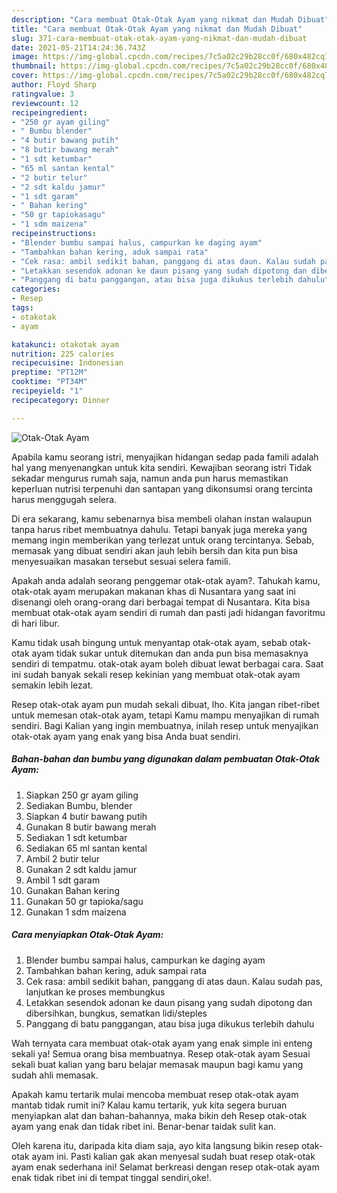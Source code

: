 ```yaml
---
description: "Cara membuat Otak-Otak Ayam yang nikmat dan Mudah Dibuat"
title: "Cara membuat Otak-Otak Ayam yang nikmat dan Mudah Dibuat"
slug: 371-cara-membuat-otak-otak-ayam-yang-nikmat-dan-mudah-dibuat
date: 2021-05-21T14:24:36.743Z
image: https://img-global.cpcdn.com/recipes/7c5a02c29b28cc0f/680x482cq70/otak-otak-ayam-foto-resep-utama.jpg
thumbnail: https://img-global.cpcdn.com/recipes/7c5a02c29b28cc0f/680x482cq70/otak-otak-ayam-foto-resep-utama.jpg
cover: https://img-global.cpcdn.com/recipes/7c5a02c29b28cc0f/680x482cq70/otak-otak-ayam-foto-resep-utama.jpg
author: Floyd Sharp
ratingvalue: 3
reviewcount: 12
recipeingredient:
- "250 gr ayam giling"
- " Bumbu blender"
- "4 butir bawang putih"
- "8 butir bawang merah"
- "1 sdt ketumbar"
- "65 ml santan kental"
- "2 butir telur"
- "2 sdt kaldu jamur"
- "1 sdt garam"
- " Bahan kering"
- "50 gr tapiokasagu"
- "1 sdm maizena"
recipeinstructions:
- "Blender bumbu sampai halus, campurkan ke daging ayam"
- "Tambahkan bahan kering, aduk sampai rata"
- "Cek rasa: ambil sedikit bahan, panggang di atas daun. Kalau sudah pas, lanjutkan ke proses membungkus"
- "Letakkan sesendok adonan ke daun pisang yang sudah dipotong dan dibersihkan, bungkus, sematkan lidi/steples"
- "Panggang di batu panggangan, atau bisa juga dikukus terlebih dahulu"
categories:
- Resep
tags:
- otakotak
- ayam

katakunci: otakotak ayam 
nutrition: 225 calories
recipecuisine: Indonesian
preptime: "PT12M"
cooktime: "PT34M"
recipeyield: "1"
recipecategory: Dinner

---
```



![Otak-Otak Ayam](https://img-global.cpcdn.com/recipes/7c5a02c29b28cc0f/680x482cq70/otak-otak-ayam-foto-resep-utama.jpg)

Apabila kamu seorang istri, menyajikan hidangan sedap pada famili adalah hal yang menyenangkan untuk kita sendiri. Kewajiban seorang istri Tidak sekadar mengurus rumah saja, namun anda pun harus memastikan keperluan nutrisi terpenuhi dan santapan yang dikonsumsi orang tercinta harus menggugah selera.

Di era  sekarang, kamu sebenarnya bisa membeli olahan instan walaupun tanpa harus ribet membuatnya dahulu. Tetapi banyak juga mereka yang memang ingin memberikan yang terlezat untuk orang tercintanya. Sebab, memasak yang dibuat sendiri akan jauh lebih bersih dan kita pun bisa menyesuaikan masakan tersebut sesuai selera famili. 



Apakah anda adalah seorang penggemar otak-otak ayam?. Tahukah kamu, otak-otak ayam merupakan makanan khas di Nusantara yang saat ini disenangi oleh orang-orang dari berbagai tempat di Nusantara. Kita bisa membuat otak-otak ayam sendiri di rumah dan pasti jadi hidangan favoritmu di hari libur.

Kamu tidak usah bingung untuk menyantap otak-otak ayam, sebab otak-otak ayam tidak sukar untuk ditemukan dan anda pun bisa memasaknya sendiri di tempatmu. otak-otak ayam boleh dibuat lewat berbagai cara. Saat ini sudah banyak sekali resep kekinian yang membuat otak-otak ayam semakin lebih lezat.

Resep otak-otak ayam pun mudah sekali dibuat, lho. Kita jangan ribet-ribet untuk memesan otak-otak ayam, tetapi Kamu mampu menyajikan di rumah sendiri. Bagi Kalian yang ingin membuatnya, inilah resep untuk menyajikan otak-otak ayam yang enak yang bisa Anda buat sendiri.

<!--inarticleads1-->

##### Bahan-bahan dan bumbu yang digunakan dalam pembuatan Otak-Otak Ayam:

1. Siapkan 250 gr ayam giling
1. Sediakan  Bumbu, blender
1. Siapkan 4 butir bawang putih
1. Gunakan 8 butir bawang merah
1. Sediakan 1 sdt ketumbar
1. Sediakan 65 ml santan kental
1. Ambil 2 butir telur
1. Gunakan 2 sdt kaldu jamur
1. Ambil 1 sdt garam
1. Gunakan  Bahan kering
1. Gunakan 50 gr tapioka/sagu
1. Gunakan 1 sdm maizena




<!--inarticleads2-->

##### Cara menyiapkan Otak-Otak Ayam:

1. Blender bumbu sampai halus, campurkan ke daging ayam
1. Tambahkan bahan kering, aduk sampai rata
1. Cek rasa: ambil sedikit bahan, panggang di atas daun. Kalau sudah pas, lanjutkan ke proses membungkus
1. Letakkan sesendok adonan ke daun pisang yang sudah dipotong dan dibersihkan, bungkus, sematkan lidi/steples
1. Panggang di batu panggangan, atau bisa juga dikukus terlebih dahulu




Wah ternyata cara membuat otak-otak ayam yang enak simple ini enteng sekali ya! Semua orang bisa membuatnya. Resep otak-otak ayam Sesuai sekali buat kalian yang baru belajar memasak maupun bagi kamu yang sudah ahli memasak.

Apakah kamu tertarik mulai mencoba membuat resep otak-otak ayam mantab tidak rumit ini? Kalau kamu tertarik, yuk kita segera buruan menyiapkan alat dan bahan-bahannya, maka bikin deh Resep otak-otak ayam yang enak dan tidak ribet ini. Benar-benar taidak sulit kan. 

Oleh karena itu, daripada kita diam saja, ayo kita langsung bikin resep otak-otak ayam ini. Pasti kalian gak akan menyesal sudah buat resep otak-otak ayam enak sederhana ini! Selamat berkreasi dengan resep otak-otak ayam enak tidak ribet ini di tempat tinggal sendiri,oke!.

